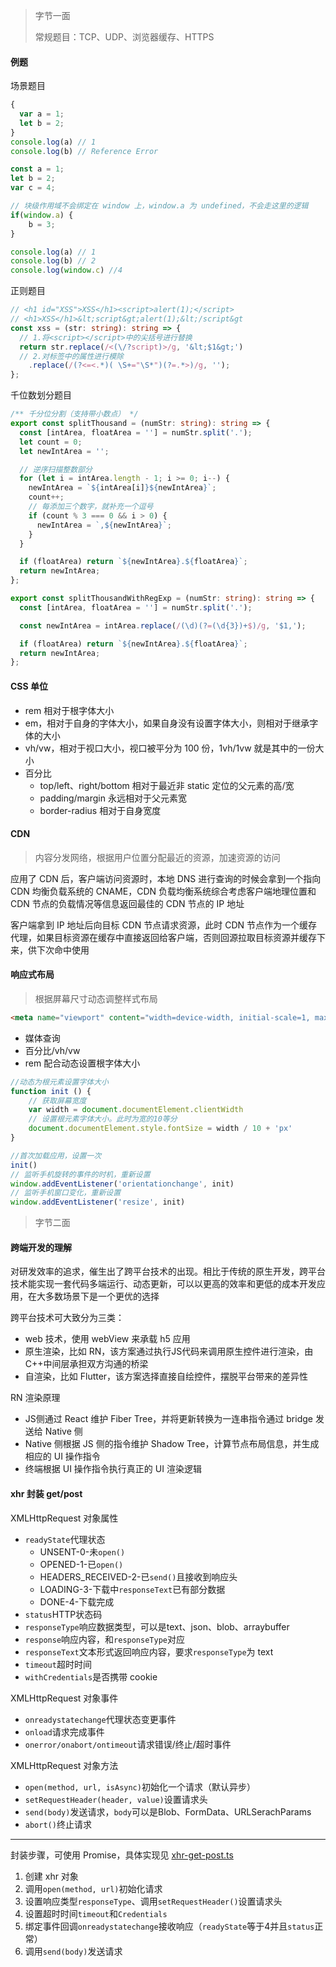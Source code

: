 > 字节一面
>
> 常规题目：TCP、UDP、浏览器缓存、HTTPS

#### 例题

场景题目

```typescript
{
  var a = 1;
  let b = 2;
}
console.log(a) // 1
console.log(b) // Reference Error
```

```typescript
const a = 1;
let b = 2;
var c = 4;

// 块级作用域不会绑定在 window 上，window.a 为 undefined，不会走这里的逻辑
if(window.a) {
	b = 3;
}

console.log(a) // 1
console.log(b) // 2
console.log(window.c) //4
```

正则题目

```typescript
// <h1 id="XSS">XSS</h1><script>alert(1);</script>
// <h1>XSS</h1>&lt;script&gt;alert(1);&lt;/script&gt
const xss = (str: string): string => {
  // 1.将<script></script>中的尖括号进行替换
  return str.replace(/<(\/?script)>/g, '&lt;$1&gt;')
  // 2.对标签中的属性进行模除
    .replace(/(?<=<.*)( \S+="\S*")(?=.*>)/g, '');
};
```

千位数划分题目

```typescript
/** 千分位分割（支持带小数点） */
export const splitThousand = (numStr: string): string => {
  const [intArea, floatArea = ''] = numStr.split('.');
  let count = 0;
  let newIntArea = '';

  // 逆序扫描整数部分
  for (let i = intArea.length - 1; i >= 0; i--) {
    newIntArea = `${intArea[i]}${newIntArea}`;
    count++;
    // 每添加三个数字，就补充一个逗号
    if (count % 3 === 0 && i > 0) {
      newIntArea = `,${newIntArea}`;
    }
  }

  if (floatArea) return `${newIntArea}.${floatArea}`;
  return newIntArea;
};

export const splitThousandWithRegExp = (numStr: string): string => {
  const [intArea, floatArea = ''] = numStr.split('.');

  const newIntArea = intArea.replace(/(\d)(?=(\d{3})+$)/g, '$1,');

  if (floatArea) return `${newIntArea}.${floatArea}`;
  return newIntArea;
};
```

#### CSS 单位

- rem 相对于根字体大小
- em，相对于自身的字体大小，如果自身没有设置字体大小，则相对于继承字体的大小
- vh/vw，相对于视口大小，视口被平分为 100 份，1vh/1vw 就是其中的一份大小
- 百分比
  - top/left、right/bottom 相对于最近非 static 定位的父元素的高/宽
  - padding/margin 永远相对于父元素宽
  - border-radius 相对于自身宽度

#### CDN

> 内容分发网络，根据用户位置分配最近的资源，加速资源的访问

应用了 CDN 后，客户端访问资源时，本地 DNS 进行查询的时候会拿到一个指向 CDN 均衡负载系统的 CNAME，CDN 负载均衡系统综合考虑客户端地理位置和 CDN 节点的负载情况等信息返回最佳的 CDN 节点的 IP 地址

客户端拿到 IP 地址后向目标 CDN 节点请求资源，此时 CDN 节点作为一个缓存代理，如果目标资源在缓存中直接返回给客户端，否则回源拉取目标资源并缓存下来，供下次命中使用 

#### 响应式布局

> 根据屏幕尺寸动态调整样式布局

```html
<meta name="viewport" content="width=device-width, initial-scale=1, maximum-scale=1, user-scalable=no”>
```

- 媒体查询
- 百分比/vh/vw
- rem 配合动态设置根字体大小

```typescript
//动态为根元素设置字体大小
function init () {
    // 获取屏幕宽度
    var width = document.documentElement.clientWidth
    // 设置根元素字体大小。此时为宽的10等分
    document.documentElement.style.fontSize = width / 10 + 'px'
}

//首次加载应用，设置一次
init()
// 监听手机旋转的事件的时机，重新设置
window.addEventListener('orientationchange', init)
// 监听手机窗口变化，重新设置
window.addEventListener('resize', init)
```

> 字节二面

#### 跨端开发的理解

对研发效率的追求，催生出了跨平台技术的出现。相比于传统的原生开发，跨平台技术能实现一套代码多端运行、动态更新，可以以更高的效率和更低的成本开发应用，在大多数场景下是一个更优的选择

跨平台技术可大致分为三类：

- web 技术，使用 webView 来承载 h5 应用
- 原生渲染，比如 RN，该方案通过执行JS代码来调用原生控件进行渲染，由C++中间层承担双方沟通的桥梁
- 自渲染，比如 Flutter，该方案选择直接自绘控件，摆脱平台带来的差异性

RN 渲染原理

- JS侧通过 React 维护 Fiber Tree，并将更新转换为一连串指令通过 bridge 发送给 Native 侧
- Native 侧根据 JS 侧的指令维护 Shadow Tree，计算节点布局信息，并生成相应的 UI 操作指令
- 终端根据 UI 操作指令执行真正的 UI 渲染逻辑

#### xhr 封装 get/post

XMLHttpRequest 对象属性

- `readyState`代理状态
  - UNSENT-0-未`open()`
  - OPENED-1-已`open()`
  - HEADERS_RECEIVED-2-已`send()`且接收到响应头
  - LOADING-3-下载中`responseText`已有部分数据
  - DONE-4-下载完成
- `status`HTTP状态码
- `responseType`响应数据类型，可以是text、json、blob、arraybuffer
- `response`响应内容，和`responseType`对应
- `responseText`文本形式返回响应内容，要求`responseType`为 text
- `timeout`超时时间
- `withCredentials`是否携带 cookie

XMLHttpRequest 对象事件

- `onreadystatechange`代理状态变更事件
- `onload`请求完成事件
- `onerror/onabort/ontimeout`请求错误/终止/超时事件

XMLHttpRequest 对象方法

- `open(method, url, isAsync)`初始化一个请求（默认异步）
- `setRequestHeader(header, value)`设置请求头
- `send(body)`发送请求，`body`可以是Blob、FormData、URLSerachParams
- `abort()`终止请求

___

封装步骤，可使用 Promise，具体实现见 [xhr-get-post.ts](https://github.com/Bersder/leetcode/blob/master/src/implementation/example/xhr-get-post.ts)

1. 创建 xhr 对象
2. 调用`open(method, url)`初始化请求
3. 设置响应类型`responseType`、调用`setRequestHeader()`设置请求头
4. 设置超时时间`timeout`和`Credentials`
5. 绑定事件回调`onreadystatechange`接收响应（`readyState`等于4并且`status`正常）
6. 调用`send(body)`发送请求
